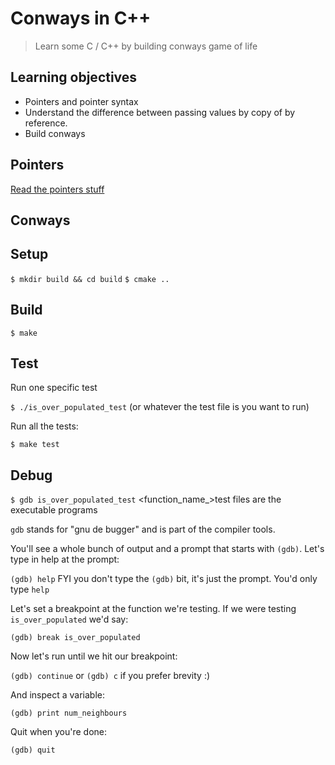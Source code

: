 # Conways in C++ 

> Learn some C / C++ by building conways game of life

## Learning objectives

- Pointers and pointer syntax
- Understand the difference between passing values by copy of by reference. 
- Build conways

## Pointers

[Read the pointers stuff](./pointers.md)

## Conways


## Setup

`$ mkdir build && cd build`
`$ cmake ..`

## Build

`$ make`

## Test

Run one specific test

`$ ./is_over_populated_test` (or whatever the test file is you want to run)

Run all the tests:

`$ make test` 

## Debug

`$ gdb is_over_populated_test` <function_name_>test files are the executable programs

`gdb` stands for "gnu de bugger" and is part of the compiler tools.

You'll see a whole bunch of output and a prompt that starts with `(gdb)`. Let's type in help at the prompt:

`(gdb) help` FYI you don't type the `(gdb)` bit, it's just the prompt. You'd only type `help`

Let's set a breakpoint at the function we're testing. If we were testing `is_over_populated` we'd say:

`(gdb) break is_over_populated`

Now let's run until we hit our breakpoint:

`(gdb) continue` or `(gdb) c` if you prefer brevity :) 

And inspect a variable:

`(gdb) print num_neighbours`

Quit when you're done:

`(gdb) quit`
